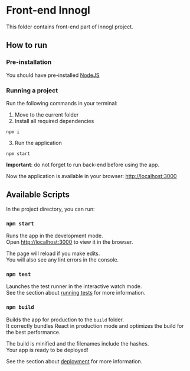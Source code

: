 # Front-end Innogl
This folder contains front-end part of Innogl project. 


## How to run
### Pre-installation
You should have pre-installed [NodeJS](https://nodejs.org/en/download/)

### Running a project
Run the following commands in your terminal:
1. Move to the current folder
2. Install all required dependencies
```shell
npm i
```
3. Run the application
```shell
npm start
```

**Important**: do not forget to run back-end before using the app.

Now the application is available in your browser: [http://localhost:3000](http://localhost:3000)

## Available Scripts
In the project directory, you can run:

### `npm start`

Runs the app in the development mode.\
Open [http://localhost:3000](http://localhost:3000) to view it in the browser.

The page will reload if you make edits.\
You will also see any lint errors in the console.

### `npm test`

Launches the test runner in the interactive watch mode.\
See the section about [running tests](https://facebook.github.io/create-react-app/docs/running-tests) for more information.

### `npm build`

Builds the app for production to the `build` folder.\
It correctly bundles React in production mode and optimizes the build for the best performance.

The build is minified and the filenames include the hashes.\
Your app is ready to be deployed!

See the section about [deployment](https://facebook.github.io/create-react-app/docs/deployment) for more information.